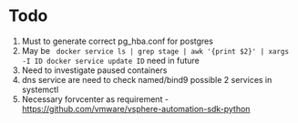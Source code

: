 # Todo

1. Must to generate correct pg_hba.conf for postgres
2. May be ` docker service ls | grep stage | awk '{print $2}' | xargs -I ID docker service update ID` need in future
3. Need to investigate paused containers
4. dns service are need to check named/bind9 possible 2 services in systemctl
5. Necessary forvcenter as requirement - https://github.com/vmware/vsphere-automation-sdk-python
